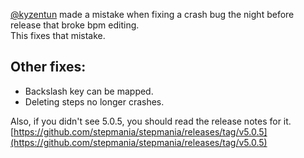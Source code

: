 [@kyzentun](https://github.com/kyzentun) made a mistake when fixing a crash bug the night before release that broke bpm editing.  
This fixes that mistake.

Other fixes:
------------

*   Backslash key can be mapped.
*   Deleting steps no longer crashes.

Also, if you didn't see 5.0.5, you should read the release notes for it.  
[https://github.com/stepmania/stepmania/releases/tag/v5.0.5](https://github.com/stepmania/stepmania/releases/tag/v5.0.5)
